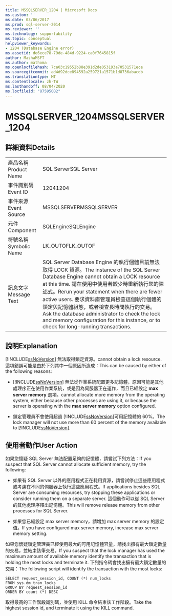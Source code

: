 ```yaml
---
title: MSSQLSERVER_1204 | Microsoft Docs
ms.custom: ''
ms.date: 03/06/2017
ms.prod: sql-server-2014
ms.reviewer: ''
ms.technology: supportability
ms.topic: conceptual
helpviewer_keywords:
- 1204 (Database Engine error)
ms.assetid: de6ece78-79de-484d-9224-ca0f7645815f
author: MashaMSFT
ms.author: mathoma
ms.openlocfilehash: 7ca03c19552b88e391d2de053193a70531571ece
ms.sourcegitcommit: ad4d92dce894592a259721a1571b1d8736abacdb
ms.translationtype: MT
ms.contentlocale: zh-TW
ms.lasthandoff: 08/04/2020
ms.locfileid: "87595082"
---
```

# <a name="mssqlserver_1204"></a><span data-ttu-id="4f4c3-102">MSSQLSERVER_1204</span><span class="sxs-lookup"><span data-stu-id="4f4c3-102">MSSQLSERVER_1204</span></span>
    
## <a name="details"></a><span data-ttu-id="4f4c3-103">詳細資料</span><span class="sxs-lookup"><span data-stu-id="4f4c3-103">Details</span></span>  
  
|||  
|-|-|  
|<span data-ttu-id="4f4c3-104">產品名稱</span><span class="sxs-lookup"><span data-stu-id="4f4c3-104">Product Name</span></span>|<span data-ttu-id="4f4c3-105">SQL Server</span><span class="sxs-lookup"><span data-stu-id="4f4c3-105">SQL Server</span></span>|  
|<span data-ttu-id="4f4c3-106">事件識別碼</span><span class="sxs-lookup"><span data-stu-id="4f4c3-106">Event ID</span></span>|<span data-ttu-id="4f4c3-107">1204</span><span class="sxs-lookup"><span data-stu-id="4f4c3-107">1204</span></span>|  
|<span data-ttu-id="4f4c3-108">事件來源</span><span class="sxs-lookup"><span data-stu-id="4f4c3-108">Event Source</span></span>|<span data-ttu-id="4f4c3-109">MSSQLSERVER</span><span class="sxs-lookup"><span data-stu-id="4f4c3-109">MSSQLSERVER</span></span>|  
|<span data-ttu-id="4f4c3-110">元件</span><span class="sxs-lookup"><span data-stu-id="4f4c3-110">Component</span></span>|<span data-ttu-id="4f4c3-111">SQLEngine</span><span class="sxs-lookup"><span data-stu-id="4f4c3-111">SQLEngine</span></span>|  
|<span data-ttu-id="4f4c3-112">符號名稱</span><span class="sxs-lookup"><span data-stu-id="4f4c3-112">Symbolic Name</span></span>|<span data-ttu-id="4f4c3-113">LK_OUTOF</span><span class="sxs-lookup"><span data-stu-id="4f4c3-113">LK_OUTOF</span></span>|  
|<span data-ttu-id="4f4c3-114">訊息文字</span><span class="sxs-lookup"><span data-stu-id="4f4c3-114">Message Text</span></span>|<span data-ttu-id="4f4c3-115">SQL Server Database Engine 的執行個體目前無法取得 LOCK 資源。</span><span class="sxs-lookup"><span data-stu-id="4f4c3-115">The instance of the SQL Server Database Engine cannot obtain a LOCK resource at this time.</span></span> <span data-ttu-id="4f4c3-116">請在使用中使用者較少時重新執行您的陳述式。</span><span class="sxs-lookup"><span data-stu-id="4f4c3-116">Rerun your statement when there are fewer active users.</span></span> <span data-ttu-id="4f4c3-117">要求資料庫管理員檢查這個執行個體的鎖定與記憶體組態，或者檢查長時間執行的交易。</span><span class="sxs-lookup"><span data-stu-id="4f4c3-117">Ask the database administrator to check the lock and memory configuration for this instance, or to check for long-running transactions.</span></span>|  
  
## <a name="explanation"></a><span data-ttu-id="4f4c3-118">說明</span><span class="sxs-lookup"><span data-stu-id="4f4c3-118">Explanation</span></span>  
 [!INCLUDE[ssNoVersion](../../includes/ssnoversion-md.md)] <span data-ttu-id="4f4c3-119">無法取得鎖定資源。</span><span class="sxs-lookup"><span data-stu-id="4f4c3-119">cannot obtain a lock resource.</span></span> <span data-ttu-id="4f4c3-120">這項錯誤可能是由於下列其中一個原因所造成：</span><span class="sxs-lookup"><span data-stu-id="4f4c3-120">This can be caused by either of the following reasons:</span></span>  
  
-   [!INCLUDE[ssNoVersion](../../includes/ssnoversion-md.md)] <span data-ttu-id="4f4c3-121">無法從作業系統配置更多記憶體，原因可能是其他處理序正在使用作業系統，或是因為伺服器正在運作，而且已經設定 **max server memory** 選項。</span><span class="sxs-lookup"><span data-stu-id="4f4c3-121">cannot allocate more memory from the operating system, either because other processes are using it, or because the server is operating with the **max server memory** option configured.</span></span>  
  
-   <span data-ttu-id="4f4c3-122">鎖定管理員不會使用超過 [!INCLUDE[ssNoVersion](../../includes/ssnoversion-md.md)]可用記憶體的 60%。</span><span class="sxs-lookup"><span data-stu-id="4f4c3-122">The lock manager will not use more than 60 percent of the memory available to [!INCLUDE[ssNoVersion](../../includes/ssnoversion-md.md)].</span></span>  
  
## <a name="user-action"></a><span data-ttu-id="4f4c3-123">使用者動作</span><span class="sxs-lookup"><span data-stu-id="4f4c3-123">User Action</span></span>  
 <span data-ttu-id="4f4c3-124">如果您懷疑 SQL Server 無法配置足夠的記憶體，請嘗試下列方法：</span><span class="sxs-lookup"><span data-stu-id="4f4c3-124">If you suspect that SQL Server cannot allocate sufficient memory, try the following:</span></span>  
  
-   <span data-ttu-id="4f4c3-125">如果有 SQL Server 以外的應用程式正在耗用資源，請嘗試停止這些應用程式或考慮在不同的伺服器上執行這些應用程式。</span><span class="sxs-lookup"><span data-stu-id="4f4c3-125">If applications besides SQL Server are consuming resources, try stopping these applications or consider running them on a separate server.</span></span> <span data-ttu-id="4f4c3-126">這個動作可以從 SQL Server 的其他處理序釋出記憶體。</span><span class="sxs-lookup"><span data-stu-id="4f4c3-126">This will remove release memory from other processes for SQL Server.</span></span>  
  
-   <span data-ttu-id="4f4c3-127">如果您已經設定 max server memory，請增加 max server memory 的設定值。</span><span class="sxs-lookup"><span data-stu-id="4f4c3-127">If you have configured max server memory, increase max server memory setting.</span></span>  
  
 <span data-ttu-id="4f4c3-128">如果您懷疑鎖定管理員已經使用最大的可用記憶體容量，請找出擁有最大鎖定數量的交易，並結束該筆交易。</span><span class="sxs-lookup"><span data-stu-id="4f4c3-128">If you suspect that the lock manager has used the maximum amount of available memory identify the transaction that is holding the most locks and terminate it.</span></span> <span data-ttu-id="4f4c3-129">下列指令碼會找出擁有最大鎖定數量的交易：</span><span class="sxs-lookup"><span data-stu-id="4f4c3-129">The following script will identify the transaction with the most locks:</span></span>  
  
```  
SELECT request_session_id, COUNT (*) num_locks  
FROM sys.dm_tran_locks  
GROUP BY request_session_id   
ORDER BY count (*) DESC  
```  
  
 <span data-ttu-id="4f4c3-130">取得最高的工作階段識別碼，並使用 KILL 命令結束該工作階段。</span><span class="sxs-lookup"><span data-stu-id="4f4c3-130">Take the highest session id, and terminate it using the KILL command.</span></span>  
  
  
